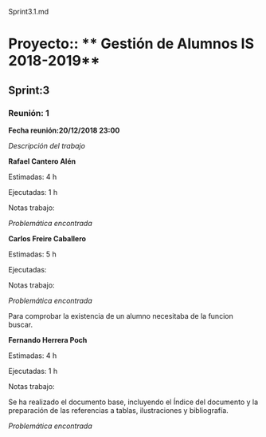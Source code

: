 Sprint3.1.md

# Proyecto:: ** Gestión de Alumnos IS 2018-2019**
 
## Sprint:3

### Reunión: 1

**Fecha reunión:20/12/2018 23:00**


_Descripción del trabajo_

**Rafael Cantero Alén**

Estimadas: 4 h

Ejecutadas: 1 h

Notas trabajo:



_Problemática encontrada_



**Carlos Freire Caballero**

Estimadas: 5 h

Ejecutadas: 

Notas trabajo:



_Problemática encontrada_

Para comprobar la existencia de un alumno necesitaba de la funcion buscar.

**Fernando Herrera Poch**

Estimadas: 4 h

Ejecutadas: 1 h

Notas trabajo:

Se ha realizado el documento base, incluyendo el Índice  del documento y la preparación de las referencias a tablas, ilustraciones y 
bibliografía.

_Problemática encontrada_

